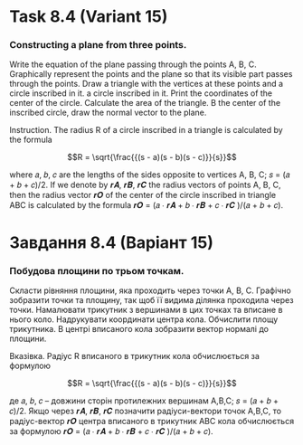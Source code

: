 # Task 8.4 (Variant 15)

### Constructing a plane from three points.

Write the equation of the plane passing through the points A, B, C. Graphically represent the points and the plane so
that its visible part passes through the points. Draw a triangle with the vertices at these points and a circle
inscribed in it. a circle inscribed in it. Print the coordinates of the center of the circle. Calculate the area of the
triangle. В the center of the inscribed circle, draw the normal vector to the plane.

Instruction. The radius R of a circle inscribed in a triangle is calculated by the formula

$$R = \sqrt{\frac{{(s - a)(s - b)(s - c)}}{s}}$$

where 𝑎, 𝑏, 𝑐 are the lengths of the sides opposite to vertices A, B, C; 𝑠 = (𝑎 + 𝑏 + 𝑐)/2.
If we denote by 𝒓𝑨, 𝒓𝑩, 𝒓𝑪 the radius vectors of points A, B, C, then the radius vector 𝒓𝑶 of the center of the circle
inscribed in triangle ABC is calculated by the formula 𝒓𝑶 = (𝑎 ∙ 𝒓𝑨 + 𝑏 ∙ 𝒓𝑩 + 𝑐 ∙ 𝒓𝑪 )/(𝑎 + 𝑏 + 𝑐).

# Завдання 8.4 (Варіант 15)

### Побудова площини по трьом точкам.

Скласти рівняння площини, яка проходить через точки A, B, C. Графічно зобразити точки та площину, так щоб її видима
ділянка проходила через точки. Намалювати трикутник з вершинами в цих точках та вписане в нього коло. Надрукувати
координати центра кола. Обчислити площу трикутника. В центрі вписаного кола зобразити вектор нормалі до площини.

Вказівка. Радіус R вписаного в трикутник кола обчислюється за формулою

$$R = \sqrt{\frac{{(s - a)(s - b)(s - c)}}{s}}$$

де 𝑎, 𝑏, 𝑐 – довжини сторін протилежних вершинам A,B,C; 𝑠 = (𝑎 + 𝑏 + 𝑐)/2.
Якщо через 𝒓𝑨, 𝒓𝑩, 𝒓𝑪 позначити радіуси-вектори точок A,B,C, то радіус-вектор
𝒓𝑶 центра вписаного в трикутник ABC кола обчислюється за формулою
𝒓𝑶 = (𝑎 ∙ 𝒓𝑨 + 𝑏 ∙ 𝒓𝑩 + 𝑐 ∙ 𝒓𝑪
)/(𝑎 + 𝑏 + 𝑐).